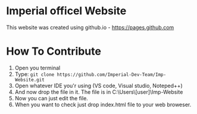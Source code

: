 # Imperial officel Website
This website was created using github.io - https://pages.github.com

# How To Contribute
1. Open you terminal  
2. Type: `git clone https://github.com/Imperial-Dev-Team/Imp-Website.git`
3. Open whatever IDE you'r using (VS code, Visual studio, Noteped++)
4. And now drop the file in it. The file is in C:\Users\\[user]\Imp-Website
5. Now you can just edit the file.
6. When you want to check just drop index.html file to your web broweser.
